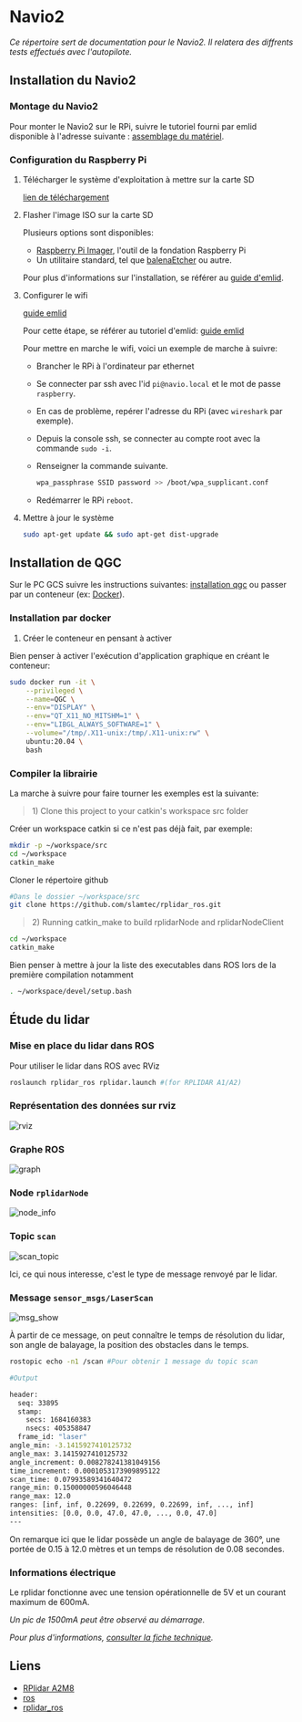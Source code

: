 # Navio2

*Ce répertoire sert de documentation pour le Navio2. Il relatera des diffrents tests effectués avec l'autopilote.*

## Installation du Navio2

### Montage du Navio2

Pour monter le Navio2 sur le RPi, suivre le tutoriel fourni par emlid disponible à l'adresse suivante : [assemblage du matériel](https://docs.emlid.com/navio2/hardware-setup).

### Configuration du Raspberry Pi

1. Télécharger le système d'exploitation à mettre sur la carte SD

    [lien de téléchargement](https://files.emlid.com/images/emlid-raspbian-20220608.img.xz)

2. Flasher l'image ISO sur la carte SD

    Plusieurs options sont disponibles:

    - [Raspberry Pi Imager](https://www.raspberrypi.com/news/raspberry-pi-imager-imaging-utility/), l'outil de la fondation Raspberry Pi
    - Un utilitaire standard, tel que [balenaEtcher](https://balenaetcher.org/) ou autre.

    Pour plus d'informations sur l'installation, se référer au [guide d'emlid](https://docs.emlid.com/navio2/configuring-raspberry-pi).

3. Configurer le wifi

    [guide emlid](https://docs.emlid.com/navio2/configuring-raspberry-pi/#configure-wi-fi-access)

    Pour cette étape, se référer au tutoriel d'emlid: [guide emlid](https://docs.emlid.com/navio2/configuring-raspberry-pi/#configure-wi-fi-access)

    Pour mettre en marche le wifi, voici un exemple de marche à suivre:

    - Brancher le RPi à l'ordinateur par ethernet
    - Se connecter par ssh avec l'id `pi@navio.local` et le mot de passe `raspberry`.
    - En cas de problème, repérer l'adresse du RPi (avec `wireshark` par exemple).
    - Depuis la console ssh, se connecter au compte root avec la commande `sudo -i`.
    - Renseigner la commande suivante.

        ```sh
        wpa_passphrase SSID password >> /boot/wpa_supplicant.conf
        ```

    - Redémarrer le RPi `reboot`.

4. Mettre à jour le système

    ```sh
    sudo apt-get update && sudo apt-get dist-upgrade
    ```

## Installation de QGC

Sur le PC GCS suivre les instructions suivantes: [installation qgc](https://docs.qgroundcontrol.com/master/en/getting_started/download_and_install.html) ou passer par un conteneur (ex: [Docker](https://docs.docker.com/get-docker/)).

### Installation par docker

1. Créer le conteneur en pensant à activer

Bien penser à activer l'exécution d'application graphique en créant le conteneur:

```sh
sudo docker run -it \
    --privileged \
    --name=QGC \
    --env="DISPLAY" \
    --env="QT_X11_NO_MITSHM=1" \
    --env="LIBGL_ALWAYS_SOFTWARE=1" \
    --volume="/tmp/.X11-unix:/tmp/.X11-unix:rw" \
    ubuntu:20.04 \
    bash
```

### Compiler la librairie

La marche à suivre pour faire tourner les exemples est la suivante:

> 1\) Clone this project to your catkin's workspace src folder

Créer un workspace catkin si ce n'est pas déjà fait, par exemple:

```sh
mkdir -p ~/workspace/src
cd ~/workspace
catkin_make
```

Cloner le répertoire github

```sh
#Dans le dossier ~/workspace/src
git clone https://github.com/slamtec/rplidar_ros.git
```

> 2\) Running catkin_make to build rplidarNode and rplidarNodeClient

```sh
cd ~/workspace
catkin_make
```

Bien penser à mettre à jour la liste des executables dans ROS lors de la première compilation notamment

```sh
. ~/workspace/devel/setup.bash
```

## Étude du lidar

### Mise en place du lidar dans ROS

Pour utiliser le lidar dans ROS avec RViz

```sh
roslaunch rplidar_ros rplidar.launch #(for RPLIDAR A1/A2)
```

### Représentation des données sur rviz

![rviz](img/lidar_rviz.png)

### Graphe ROS

![graph](img/ros_graph.png)

### Node `rplidarNode`

![node_info](img/node_info.png)

### Topic `scan`

![scan_topic](img/topic_info.png)

Ici, ce qui nous interesse, c'est le type de message renvoyé par le lidar.

### Message `sensor_msgs/LaserScan`

![msg_show](img/msg_show.png)

À partir de ce message, on peut connaître le temps de résolution du lidar, son angle de balayage, la position des obstacles dans le temps.

```sh
rostopic echo -n1 /scan #Pour obtenir 1 message du topic scan
```

```sh
#Output

header: 
  seq: 33895
  stamp: 
    secs: 1684160383
    nsecs: 405358847
  frame_id: "laser"
angle_min: -3.1415927410125732
angle_max: 3.1415927410125732
angle_increment: 0.008278241381049156
time_increment: 0.0001053173909895122
scan_time: 0.07993589341640472
range_min: 0.15000000596046448
range_max: 12.0
ranges: [inf, inf, 0.22699, 0.22699, 0.22699, inf, ..., inf]
intensities: [0.0, 0.0, 47.0, 47.0, ..., 0.0, 47.0]
---
```

On remarque ici que le lidar possède un angle de balayage de 360°, une portée de 0.15 à 12.0 mètres et un temps de résolution de 0.08 secondes.

### Informations électrique

Le rplidar fonctionne avec une tension opérationnelle de 5V et un courant maximum de 600mA.

*Un pic de 1500mA peut être observé au démarrage.*

*Pour plus d'informations, [consulter la fiche technique](docs/rplidar_manuel_utilisateur.pdf).*

## Liens

- [RPlidar A2M8](https://www.slamtec.ai/home/rplidar_a2/)
- [ros](http://wiki.ros.org/rplidar)
- [rplidar_ros](https://github.com/slamtec/rplidar_ros)
